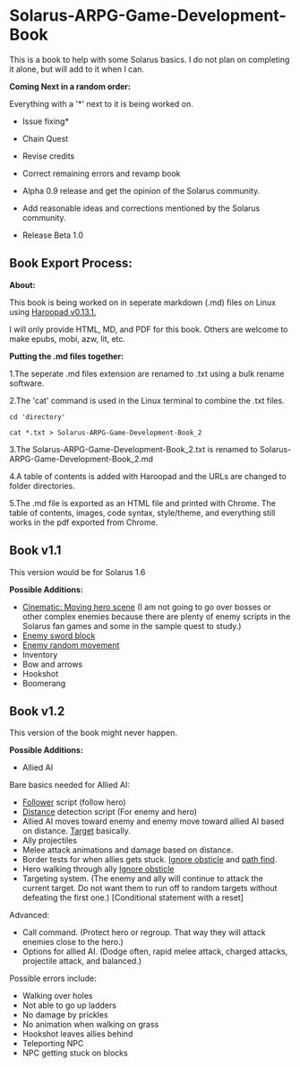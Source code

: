 # Solarus-ARPG-Game-Development-Book
This is a book to help with some Solarus basics. I do not plan on completing it alone, but will add to it when I can.

**Coming Next in a random order:**

Everything with a '*' next to it is being worked on.

- Issue fixing*

- Chain Quest

- Revise credits

- Correct remaining errors and revamp book

- Alpha 0.9 release and get the opinion of the Solarus community.

- Add reasonable ideas and corrections mentioned by the Solarus community.

- Release Beta 1.0

## Book Export Process:

**About:**

This book is being worked on in seperate markdown (.md) files on Linux using [Haroopad v0.13.1.](http://pad.haroopress.com/user.html)

I will only provide HTML, MD, and PDF for this book. Others are welcome to make epubs, mobi, azw, lit, etc.

**Putting the .md files together:**

1.The seperate .md files extension are renamed to .txt using a bulk rename software. 

2.The 'cat' command is used in the Linux terminal to combine the .txt files.

`cd 'directory'`

`cat *.txt > Solarus-ARPG-Game-Development-Book_2`

3.The Solarus-ARPG-Game-Development-Book_2.txt is renamed to Solarus-ARPG-Game-Development-Book_2.md

4.A table of contents is added with Haroopad and the URLs are changed to folder directories.

5.The .md file is exported as an HTML file and printed with Chrome. The table of contents, images, code syntax, style/theme, and everything still works in the pdf exported from Chrome.


## Book v1.1

This version would be for Solarus 1.6

**Possible Additions:**
- [Cinematic: Moving hero scene](https://www.youtube.com/watch?v=SkOMoj8YXV0&list=PLzJ4jb-Y0ufySXw9_E-hJzmzSh-PYCyG2&index=50)
(I am not going to go over bosses or other complex enemies because there are plenty of enemy scripts in the Solarus fan games and some in the sample quest to study.)
- [Enemy sword block](https://www.youtube.com/watch?v=7yy7QWG7zrA&list=PLzJ4jb-Y0ufySXw9_E-hJzmzSh-PYCyG2&index=30)
- [Enemy random movement](https://www.youtube.com/watch?v=WdMXsE3QIh0&index=31&list=PLzJ4jb-Y0ufySXw9_E-hJzmzSh-PYCyG2)
- Inventory
- Bow and arrows
- Hookshot
- Boomerang

## Book v1.2

This version of the book might never happen.

**Possible Additions:**
- Allied AI

Bare basics needed for Allied AI:
- [Follower](http://www.solarus-games.org/doc/latest/lua_api_path_finding_movement.html) script (follow hero)
- [Distance](http://www.solarus-games.org/doc/latest/lua_api_entity.html#lua_api_entity_get_distance) detection script (For enemy and hero)
- Allied AI moves toward enemy and enemy move toward allied AI based on distance. [Target](http://www.solarus-games.org/doc/latest/lua_api_target_movement.html) basically.
- Ally projectiles
- Melee attack animations and damage based on distance.
- Border tests for when allies gets stuck. [Ignore obsticle](http://www.solarus-games.org/doc/latest/lua_api_movement.html#lua_api_movement_set_ignore_obstacles) and [path find](http://www.solarus-games.org/doc/latest/lua_api_path_finding_movement.html).
- Hero walking through ally [Ignore obsticle](http://www.solarus-games.org/doc/latest/lua_api_movement.html#lua_api_movement_set_ignore_obstacles)
- Targeting system. (The enemy and ally will continue to attack the current target. Do not want them to run off to random targets without defeating the first one.) [Conditional statement with a reset]

Advanced:
- Call command. (Protect hero or regroup. That way they will attack enemies close to the hero.)
- Options for allied AI. (Dodge often, rapid melee attack, charged attacks, projectile attack, and balanced.)

Possible errors include:
- Walking over holes
- Not able to go up ladders
- No damage by prickles
- No animation when walking on grass
- Hookshot leaves allies behind
- Teleporting NPC
- NPC getting stuck on blocks
